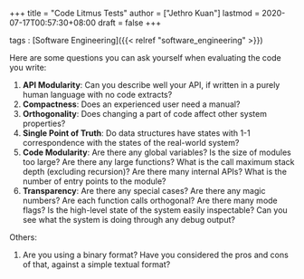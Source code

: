 +++
title = "Code Litmus Tests"
author = ["Jethro Kuan"]
lastmod = 2020-07-17T00:57:30+08:00
draft = false
+++

tags
: [Software Engineering]({{< relref "software_engineering" >}})

Here are some questions you can ask yourself when evaluating the code
you write:

1.  **API Modularity**: Can you describe well your API, if written in a purely human
    language with no code extracts?
2.  **Compactness**: Does an experienced user need a manual?
3.  **Orthogonality**: Does changing a part of code affect other system properties?
4.  **Single Point of Truth**: Do data structures have states with 1-1
    correspondence with the states of the real-world system?
5.  **Code Modularity**: Are there any global variables? Is the size of
    modules too large? Are there any large functions? What is the call
    maximum stack depth (excluding recursion)? Are there many internal
    APIs? What is the number of entry points to the module?
6.  **Transparency**: Are there any special cases? Are there any magic
    numbers? Are each function calls orthogonal? Are there many mode
    flags? Is the high-level state of the system easily inspectable?
    Can you see what the system is doing through any debug output?

Others:

1.  Are you using a binary format? Have you considered the pros and
    cons of that, against a simple textual format?
